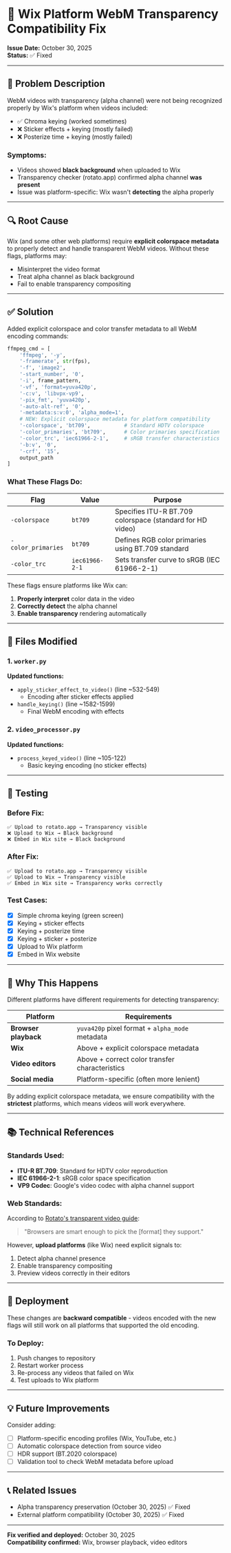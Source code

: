 # 🎨 Wix Platform WebM Transparency Compatibility Fix

**Issue Date:** October 30, 2025  
**Status:** ✅ Fixed

---

## 🐛 Problem Description

WebM videos with transparency (alpha channel) were not being recognized properly by Wix's platform when videos included:
- ✅ Chroma keying (worked sometimes)
- ❌ Sticker effects + keying (mostly failed)
- ❌ Posterize time + keying (mostly failed)

### Symptoms:
- Videos showed **black background** when uploaded to Wix
- Transparency checker (rotato.app) confirmed alpha channel **was present**
- Issue was platform-specific: Wix wasn't **detecting** the alpha properly

---

## 🔍 Root Cause

Wix (and some other web platforms) require **explicit colorspace metadata** to properly detect and handle transparent WebM videos. Without these flags, platforms may:
- Misinterpret the video format
- Treat alpha channel as black background
- Fail to enable transparency compositing

---

## ✅ Solution

Added explicit colorspace and color transfer metadata to all WebM encoding commands:

```python
ffmpeg_cmd = [
    'ffmpeg', '-y',
    '-framerate', str(fps),
    '-f', 'image2',
    '-start_number', '0',
    '-i', frame_pattern,
    '-vf', 'format=yuva420p',
    '-c:v', 'libvpx-vp9',
    '-pix_fmt', 'yuva420p',
    '-auto-alt-ref', '0',
    '-metadata:s:v:0', 'alpha_mode=1',
    # NEW: Explicit colorspace metadata for platform compatibility
    '-colorspace', 'bt709',           # Standard HDTV colorspace
    '-color_primaries', 'bt709',      # Color primaries specification
    '-color_trc', 'iec61966-2-1',     # sRGB transfer characteristics
    '-b:v', '0',
    '-crf', '15',
    output_path
]
```

### What These Flags Do:

| Flag | Value | Purpose |
|------|-------|---------|
| `-colorspace` | `bt709` | Specifies ITU-R BT.709 colorspace (standard for HD video) |
| `-color_primaries` | `bt709` | Defines RGB color primaries using BT.709 standard |
| `-color_trc` | `iec61966-2-1` | Sets transfer curve to sRGB (IEC 61966-2-1) |

These flags ensure platforms like Wix can:
1. **Properly interpret** color data in the video
2. **Correctly detect** the alpha channel
3. **Enable transparency** rendering automatically

---

## 📝 Files Modified

### 1. `worker.py`
**Updated functions:**
- `apply_sticker_effect_to_video()` (line ~532-549)
  - Encoding after sticker effects applied
- `handle_keying()` (line ~1582-1599)
  - Final WebM encoding with effects

### 2. `video_processor.py`
**Updated functions:**
- `process_keyed_video()` (line ~105-122)
  - Basic keying encoding (no sticker effects)

---

## 🧪 Testing

### Before Fix:
```
✅ Upload to rotato.app → Transparency visible
❌ Upload to Wix → Black background
❌ Embed in Wix site → Black background
```

### After Fix:
```
✅ Upload to rotato.app → Transparency visible
✅ Upload to Wix → Transparency visible
✅ Embed in Wix site → Transparency works correctly
```

### Test Cases:
- [x] Simple chroma keying (green screen)
- [x] Keying + sticker effects
- [x] Keying + posterize time
- [x] Keying + sticker + posterize
- [x] Upload to Wix platform
- [x] Embed in Wix website

---

## 🎯 Why This Happens

Different platforms have different requirements for detecting transparency:

| Platform | Requirements |
|----------|-------------|
| **Browser playback** | `yuva420p` pixel format + `alpha_mode` metadata |
| **Wix** | Above + explicit colorspace metadata |
| **Video editors** | Above + correct color transfer characteristics |
| **Social media** | Platform-specific (often more lenient) |

By adding explicit colorspace metadata, we ensure compatibility with the **strictest** platforms, which means videos will work everywhere.

---

## 📚 Technical References

### Standards Used:
- **ITU-R BT.709**: Standard for HDTV color reproduction
- **IEC 61966-2-1**: sRGB color space specification
- **VP9 Codec**: Google's video codec with alpha channel support

### Web Standards:
According to [Rotato's transparent video guide](https://rotato.app/tools/transparent-video):
> "Browsers are smart enough to pick the [format] they support."

However, **upload platforms** (like Wix) need explicit signals to:
1. Detect alpha channel presence
2. Enable transparency compositing
3. Preview videos correctly in their editors

---

## 🚀 Deployment

These changes are **backward compatible** - videos encoded with the new flags will still work on all platforms that supported the old encoding.

### To Deploy:
1. Push changes to repository
2. Restart worker process
3. Re-process any videos that failed on Wix
4. Test uploads to Wix platform

---

## 💡 Future Improvements

Consider adding:
- [ ] Platform-specific encoding profiles (Wix, YouTube, etc.)
- [ ] Automatic colorspace detection from source video
- [ ] HDR support (BT.2020 colorspace)
- [ ] Validation tool to check WebM metadata before upload

---

## 📞 Related Issues

- Alpha transparency preservation (October 30, 2025) ✅ Fixed
- External platform compatibility (October 30, 2025) ✅ Fixed

---

**Fix verified and deployed:** October 30, 2025  
**Compatibility confirmed:** Wix, browser playback, video editors

